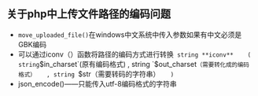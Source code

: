 ## 关于php中上传文件路径的编码问题

* `move_uploaded_file()`在windows中文系统中传入参数如果有中文必须是GBK编码
* 可以通过iconv（）函数将路径的编码方式进行转换`  string **iconv**    ( string `$in_charset`(原有编码格式)   , string `$out_charset`（需要转化成的编码格式）   , string `$str（需要转码的字符串）`   )`
* json_encode()——只能传入utf-8编码格式的字符串